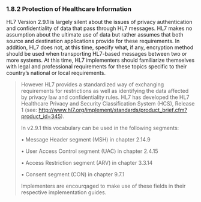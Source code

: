 ### 1.8.2 Protection of Healthcare Information

HL7 Version 2.9.1 is largely silent about the issues of privacy authentication and confidentiality of data that pass through HL7 messages. HL7 makes no assumption about the ultimate use of data but rather assumes that both source and destination applications provide for these requirements. In addition, HL7 does not, at this time, specify what, if any, encryption method should be used when transporting HL7-based messages between two or more systems. At this time, HL7 implementers should familiarize themselves with legal and professional requirements for these topics specific to their country’s national or local requirements.

> However HL7 provides a standardized way of exchanging requirements for restrictions as well as identifying the data affected by privacy law and confidentiality rules. HL7 has developed the HL7 Healthcare Privacy and Security Classification System (HCS), Release 1 (see: http://www.hl7.org/implement/standards/product_brief.cfm?product_id=345).
>
> In v2.9.1 this vocabulary can be used in the following segments:
>
> • Message Header segment (MSH) in chapter 2.14.9
>
> • User Access Control segment (UAC) in chapter 2.4.15
>
> • Access Restriction segment (ARV) in chapter 3.3.14
>
> • Consent segment (CON) in chapter 9.7.1
>
> Implementers are encourqaged to make use of these fields in their respective implementation guides.
